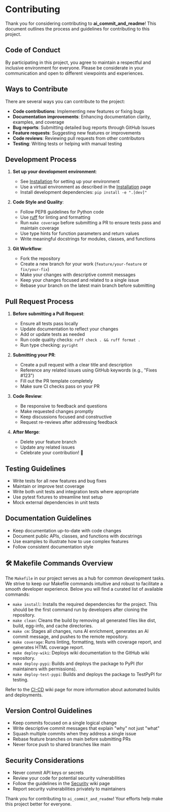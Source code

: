 # Contributing

Thank you for considering contributing to **ai_commit_and_readme**! This document outlines the process and guidelines for contributing to this project.

## Code of Conduct

By participating in this project, you agree to maintain a respectful and inclusive environment for everyone. Please be considerate in your communication and open to different viewpoints and experiences.

## Ways to Contribute

There are several ways you can contribute to the project:

- **Code contributions**: Implementing new features or fixing bugs
- **Documentation improvements**: Enhancing documentation clarity, examples, and coverage
- **Bug reports**: Submitting detailed bug reports through GitHub Issues
- **Feature requests**: Suggesting new features or improvements
- **Code reviews**: Reviewing pull requests from other contributors
- **Testing**: Writing tests or helping with manual testing

## Development Process

1. **Set up your development environment**:
   - See [Installation](Installation) for setting up your environment
   - Use a virtual environment as described in the [Installation](Installation) page
   - Install development dependencies: `pip install -e ".[dev]"`

2. **Code Style and Quality**:
   - Follow PEP8 guidelines for Python code
   - Use [ruff](https://github.com/astral-sh/ruff) for linting and formatting
   - Run `make coverage` before submitting a PR to ensure tests pass and maintain coverage
   - Use type hints for function parameters and return values
   - Write meaningful docstrings for modules, classes, and functions

3. **Git Workflow**:
   - Fork the repository
   - Create a new branch for your work (`feature/your-feature` or `fix/your-fix`)
   - Make your changes with descriptive commit messages
   - Keep your changes focused and related to a single issue
   - Rebase your branch on the latest main branch before submitting


## Pull Request Process

1. **Before submitting a Pull Request**:
   - Ensure all tests pass locally
   - Update documentation to reflect your changes
   - Add or update tests as needed
   - Run code quality checks: `ruff check . && ruff format .`
   - Run type checking: `pyright`

2. **Submitting your PR**:
   - Create a pull request with a clear title and description
   - Reference any related issues using GitHub keywords (e.g., "Fixes #123")
   - Fill out the PR template completely
   - Make sure CI checks pass on your PR

3. **Code Review**:
   - Be responsive to feedback and questions
   - Make requested changes promptly
   - Keep discussions focused and constructive
   - Request re-reviews after addressing feedback

4. **After Merge**:
   - Delete your feature branch
   - Update any related issues
   - Celebrate your contribution! 🎉

## Testing Guidelines

- Write tests for all new features and bug fixes
- Maintain or improve test coverage
- Write both unit tests and integration tests where appropriate
- Use pytest fixtures to streamline test setup
- Mock external dependencies in unit tests

## Documentation Guidelines

- Keep documentation up-to-date with code changes
- Document public APIs, classes, and functions with docstrings
- Use examples to illustrate how to use complex features
- Follow consistent documentation style

## 🛠️ Makefile Commands Overview

The `Makefile` in our project serves as a hub for common development tasks. We strive to keep our Makefile commands intuitive and robust to facilitate a smooth developer experience. Below you will find a curated list of available commands:

- `make install`: Installs the required dependencies for the project. This should be the first command run by developers after cloning the repository.
- `make clean`: Cleans the build by removing all generated files like dist, build, egg-info, and cache directories.
- `make cm`: Stages all changes, runs AI enrichment, generates an AI commit message, and pushes to the remote repository.
- `make coverage`: Runs linting, formatting, tests with coverage report, and generates HTML coverage report.
- `make deploy-wiki`: Deploys wiki documentation to the GitHub wiki repository.
- `make deploy-pypi`: Builds and deploys the package to PyPI (for maintainers with permissions).
- `make deploy-test-pypi`: Builds and deploys the package to TestPyPI for testing.

Refer to the [CI-CD](CI-CD) wiki page for more information about automated builds and deployments.

## Version Control Guidelines

- Keep commits focused on a single logical change
- Write descriptive commit messages that explain "why" not just "what"
- Squash multiple commits when they address a single issue
- Rebase feature branches on main before submitting PRs
- Never force push to shared branches like main

## Security Considerations

- Never commit API keys or secrets
- Review your code for potential security vulnerabilities
- Follow the guidelines in the [Security](Security) wiki page
- Report security vulnerabilities privately to maintainers

Thank you for contributing to `ai_commit_and_readme`! Your efforts help make this project better for everyone.
